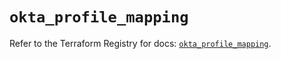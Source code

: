 # `okta_profile_mapping`

Refer to the Terraform Registry for docs: [`okta_profile_mapping`](https://registry.terraform.io/providers/okta/okta/4.18.0/docs/resources/profile_mapping).
